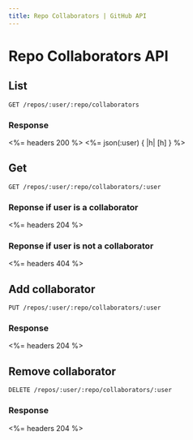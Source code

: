 ```yaml
---
title: Repo Collaborators | GitHub API
---
```


# Repo Collaborators API

## List

    GET /repos/:user/:repo/collaborators

### Response

<%= headers 200 %>
<%= json(:user) { |h| [h] } %>

## Get

    GET /repos/:user/:repo/collaborators/:user

### Reponse if user is a collaborator

<%= headers 204 %>

### Reponse if user is not a collaborator

<%= headers 404 %>

## Add collaborator

    PUT /repos/:user/:repo/collaborators/:user

### Response

<%= headers 204 %>

## Remove collaborator

    DELETE /repos/:user/:repo/collaborators/:user

### Response

<%= headers 204 %>

